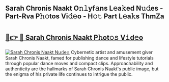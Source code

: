## Sarah Chronis Naakt O𝚗𝚕yf𝚊ns L𝚎a𝚔ed N𝚞𝚍es - Part-Rva P𝚑𝚘tos Vi𝚍𝚎o - H𝚘𝚝 Part L𝚎a𝚔s ThmZa

# <h2><a href="http://kff5rld.oniu.top/?m=Sarah+Chronis+Naakt">🔗👉 🔴 Sarah Chronis Naakt P𝚑ot𝚘𝚜 V𝚒d𝚎o</a></h2>

[![Sarah Chronis Naakt Nu𝚍e𝚜](https://i.imgur.com/0qMVB7G.gif)](http://kff5rld.oniu.top/?m=Sarah+Chronis+Naakt)
Cybernetic artist and amusement giver Sarah Chronis Naakt, famed for publishing dance and lifestyle tutorials through popular dance moves and compact clips. Approachability and authenticity are the hallmarks of Sarah Chronis Naakt's public image, but the enigma of his private life continues to intrigue the public.  
